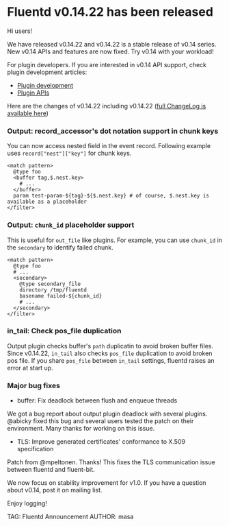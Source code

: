 # Fluentd v0.14.22 has been released

Hi users!

We have released v0.14.22 and v0.14.22 is a stable release of v0.14 series. New v0.14 APIs and features are now fixed.
Try v0.14 with your workload!

For plugin developers. If you are interested in v0.14 API support,
check plugin development articles:

- [Plugin development](https://docs.fluentd.org/v0.14/categories/plugin-development)
- [Plugin APIs](https://docs.fluentd.org/v0.14/categories/plugin-apis)

Here are the changes of v0.14.22 including v0.14.22 ([full ChangeLog is available here](https://github.com/fluent/fluentd/blob/master/CHANGELOG.md))

### Output: record_accessor's dot notation support in chunk keys

You can now access nested field in the event record. Following example uses `record["nest"]["key"]` for chunk keys.

```
<match pattern>
  @type foo
  <buffer tag,$.nest.key>
    # ...
  </buffer>
  param test-param-${tag}-${$.nest.key} # of course, $.nest.key is available as a placeholder
</filter>
```

### Output: `chunk_id` placeholder support

This is useful for `out_file` like plugins. For example, you can use `chunk_id` in the `secondary` to identify failed chunk.

```
<match pattern>
  @type foo
  # ...
  <secondary>
    @type secondary_file
    directory /tmp/fluentd
    basename failed-${chunk_id}
    # ...
  </secondary>
</filter>
```

### in_tail: Check pos_file duplication

Output plugin checks buffer's `path` duplicatin to avoid broken buffer files.
Since v0.14.22, `in_tail` also checks `pos_file` duplication to avoid broken pos file.
If you share `pos_file` between `in_tail` settings, fluentd raises an error at start up.

### Major bug fixes

* buffer: Fix deadlock between flush and enqueue threads

We got a bug report about output plugin deadlock with several plugins.
@abicky fixed this bug and several users tested the patch on their environment.
Many thanks for working on this issue. 

* TLS: Improve generated certificates' conformance to X.509 specification

Patch from @mpeltonen. Thanks!
This fixes the TLS communication issue between fluentd and fluent-bit.

We now focus on stability improvement for v1.0.
If you have a question about v0.14, post it on mailing list.

Enjoy logging!


TAG: Fluentd Announcement
AUTHOR: masa

